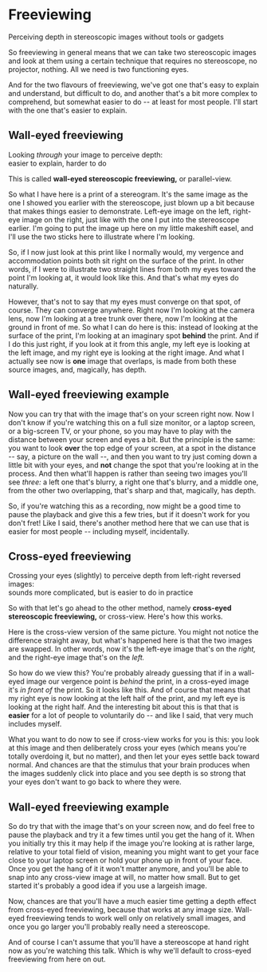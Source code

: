 # Freeviewing
Perceiving depth in stereoscopic images without tools or gadgets

<!-- Note -->
So freeviewing in general means that we can take two stereoscopic
images and look at them using a certain technique that requires no
stereoscope, no projector, nothing. All we need is two functioning
eyes.

And for the two flavours of freeviewing, we've got one that's easy to
explain and understand, but difficult to do, and another that's a bit
more complex to comprehend, but somewhat easier to do -- at least for
most people. I'll start with the one that's easier to explain.


## Wall-eyed freeviewing
Looking *through* your image to perceive depth:  
easier to explain, harder to do

<!-- Note -->
This is called **wall-eyed stereoscopic freeviewing,** or parallel-view.

So what I have here is a print of a stereogram. It's the same image as
the one I showed you earlier with the stereoscope, just blown up a bit
because that makes things easier to demonstrate. Left-eye image on the
left, right-eye image on the right, just like with the one I put into
the stereoscope earlier. I'm going to put the image up here on my
little makeshift easel, and I'll use the two sticks here to illustrate
where I'm looking.

So, if I now just look at this print like I normally would, my
vergence and accommodation points both sit right on the surface of the
print. In other words, if I were to illustrate two straight lines from
both my eyes toward the point I'm looking at, it would look like
this. And that's what my eyes do naturally.

However, that's not to say that my eyes must converge on that spot, of
course. They can converge anywhere. Right now I'm looking at the
camera lens, now I'm looking at a tree trunk over there, now I'm
looking at the ground in front of me. So what I can do here is this:
instead of looking at the surface of the print, I'm looking at an
imaginary spot **behind** the print. And if I do this just right, if
you look at it from this angle, my left eye is looking at the left
image, and my right eye is looking at the right image. And what I
actually see now is **one** image that overlaps, is made from both
these source images, and, magically, has depth.


<!-- .slide: data-background-image="images/IMG_20210731_193533657_v140_wall.jpg" data-background-size="contain" data-timing="120" -->

## Wall-eyed freeviewing example <!-- .element class="hidden" -->

<!-- Note -->
Now you can try that with the image that's on your screen right
now. Now I don't know if you're watching this on a full size monitor,
or a laptop screen, or a big-screen TV, or your phone, so you may have
to play with the distance between your screen and eyes a bit. But the
principle is the same: you want to look **over** the top edge of your
screen, at a spot in the distance -- say, a picture on the wall --,
and then you want to try just coming down a little bit with your eyes,
and **not** change the spot that you're looking at in the process. And
then what'll happen is rather than seeing two images you'll see
*three:* a left one that's blurry, a right one that's blurry, and a
middle one, from the other two overlapping, that's sharp and that,
magically, has depth.

So, if you're watching this as a recording, now might be a good time
to pause the playback and give this a few tries, but if it doesn't
work for you don't fret!  Like I said, there's another method here
that we can use that is easier for most people -- including myself,
incidentally.


## Cross-eyed freeviewing
Crossing your eyes (slightly) to perceive depth from left-right
reversed images:  
sounds more complicated, but is easier to do in practice

<!-- Note -->
So with that let's go ahead to the other method, namely **cross-eyed
stereoscopic freeviewing,** or cross-view. Here's how this works.

Here is the cross-view version of the same picture. You might not
notice the difference straight away, but what's happened here is that
the two images are swapped. In other words, now it's the left-eye
image that's on the *right,* and the right-eye image that's on the
*left.*

So how do we view this? You're probably already guessing that if in a
wall-eyed image our vergence point is *behind* the print, in a
cross-eyed image it's *in front of* the print. So it looks like
this. And of course that means that my right eye is now looking at the
left half of the print, and my left eye is looking at the right
half. And the interesting bit about this is that that is **easier**
for a lot of people to voluntarily do -- and like I said, that very
much includes myself.

What you want to do now to see if cross-view works for you is this:
you look at this image and then deliberately cross your eyes (which
means you're totally overdoing it, but no matter), and then let your
eyes settle back toward normal. And chances are that the stimulus that
your brain produces when the images suddenly click into place and you
see depth is so strong that your eyes don't want to go back to where
they were.


<!-- .slide: data-background-image="images/IMG_20210731_193533657_v140_cross.jpg" data-background-size="contain" data-timing="120" -->

## Wall-eyed freeviewing example <!-- .element class="hidden" -->

<!-- Note -->

So do try that with the image that's on your screen now, and do feel
free to pause the playback and try it a few times until you get the
hang of it. When you initially try this it may help if the image
you're looking at is rather large, relative to your total field of
vision, meaning you might want to get your face close to your laptop
screen or hold your phone up in front of your face. Once you get the
hang of it it won't matter anymore, and you'll be able to snap into
any cross-view image at will, no matter how small. But to get started
it's probably a good idea if you use a largeish image.

Now, chances are that you'll have a much easier time getting a depth
effect from cross-eyed freeviewing, because that works at any image
size. Wall-eyed freeviewing tends to work well only on relatively
small images, and once you go larger you'll probably really need a
stereoscope.

And of course I can't assume that you'll have a stereoscope at hand
right now as you're watching this talk. Which is why we'll default to
cross-eyed freeviewing from here on out.
